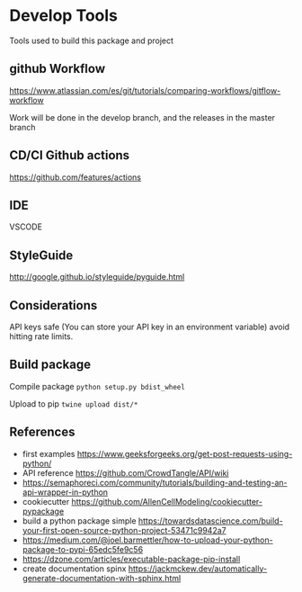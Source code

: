 # Develop Tools
Tools used to build this package and project

## github Workflow
https://www.atlassian.com/es/git/tutorials/comparing-workflows/gitflow-workflow

Work will be done in the develop branch, and the releases in the master branch

## CD/CI Github actions
https://github.com/features/actions

## IDE
VSCODE

## StyleGuide
http://google.github.io/styleguide/pyguide.html

## Considerations
API keys safe (You can store your API key in an environment variable)
avoid hitting rate limits.

## Build package
Compile package
`python setup.py bdist_wheel`

Upload to pip
`twine upload dist/*`

## References
- first examples https://www.geeksforgeeks.org/get-post-requests-using-python/
- API reference https://github.com/CrowdTangle/API/wiki
- https://semaphoreci.com/community/tutorials/building-and-testing-an-api-wrapper-in-python
- cookiecutter https://github.com/AllenCellModeling/cookiecutter-pypackage
- build a python package simple https://towardsdatascience.com/build-your-first-open-source-python-project-53471c9942a7
- https://medium.com/@joel.barmettler/how-to-upload-your-python-package-to-pypi-65edc5fe9c56
- https://dzone.com/articles/executable-package-pip-install
- create documentation spinx https://jackmckew.dev/automatically-generate-documentation-with-sphinx.html
